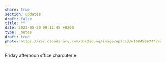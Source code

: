 ```yaml
---
share: true
section: updates
draft: false
title: ""
date: 2023-05-20 09:12:45 +0200
type: _notes
draft: true
photo: https://res.cloudinary.com/dbi2zounq/image/upload/v1684566744/xsjar0otfn0b45hhmukg.jpg
---
```


Friday afternoon office charcuterie
